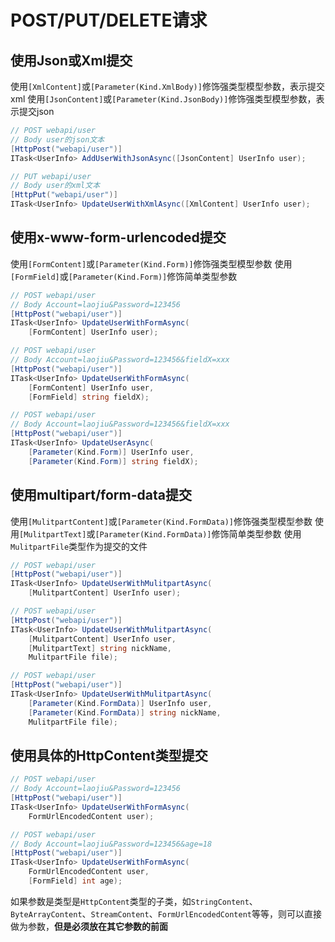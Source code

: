 ﻿# POST/PUT/DELETE请求

## 使用Json或Xml提交

使用`[XmlContent]`或`[Parameter(Kind.XmlBody)]`修饰强类型模型参数，表示提交xml
使用`[JsonContent]`或`[Parameter(Kind.JsonBody)]`修饰强类型模型参数，表示提交json

```csharp
// POST webapi/user  
// Body user的json文本
[HttpPost("webapi/user")]
ITask<UserInfo> AddUserWithJsonAsync([JsonContent] UserInfo user);

// PUT webapi/user  
// Body user的xml文本
[HttpPut("webapi/user")]
ITask<UserInfo> UpdateUserWithXmlAsync([XmlContent] UserInfo user);
```

## 使用x-www-form-urlencoded提交

使用`[FormContent]`或`[Parameter(Kind.Form)]`修饰强类型模型参数
使用`[FormField]`或`[Parameter(Kind.Form)]`修饰简单类型参数

```csharp
// POST webapi/user  
// Body Account=laojiu&Password=123456
[HttpPost("webapi/user")]
ITask<UserInfo> UpdateUserWithFormAsync(
    [FormContent] UserInfo user);

// POST webapi/user  
// Body Account=laojiu&Password=123456&fieldX=xxx
[HttpPost("webapi/user")]
ITask<UserInfo> UpdateUserWithFormAsync(
    [FormContent] UserInfo user,
    [FormField] string fieldX);

// POST webapi/user  
// Body Account=laojiu&Password=123456&fieldX=xxx
[HttpPost("webapi/user")]
ITask<UserInfo> UpdateUserAsync(
    [Parameter(Kind.Form)] UserInfo user,
    [Parameter(Kind.Form)] string fieldX);
```

## 使用multipart/form-data提交

使用`[MulitpartContent]`或`[Parameter(Kind.FormData)]`修饰强类型模型参数
使用`[MulitpartText]`或`[Parameter(Kind.FormData)]`修饰简单类型参数
使用`MulitpartFile`类型作为提交的文件

```csharp
// POST webapi/user  
[HttpPost("webapi/user")]
ITask<UserInfo> UpdateUserWithMulitpartAsync(
    [MulitpartContent] UserInfo user);

// POST webapi/user  
[HttpPost("webapi/user")]
ITask<UserInfo> UpdateUserWithMulitpartAsync(
    [MulitpartContent] UserInfo user,
    [MulitpartText] string nickName,
    MulitpartFile file);

// POST webapi/user  
[HttpPost("webapi/user")]
ITask<UserInfo> UpdateUserWithMulitpartAsync(
    [Parameter(Kind.FormData)] UserInfo user,
    [Parameter(Kind.FormData)] string nickName,
    MulitpartFile file);
```

## 使用具体的HttpContent类型提交

```csharp
// POST webapi/user  
// Body Account=laojiu&Password=123456
[HttpPost("webapi/user")]
ITask<UserInfo> UpdateUserWithFormAsync(
    FormUrlEncodedContent user);

// POST webapi/user  
// Body Account=laojiu&Password=123456&age=18
[HttpPost("webapi/user")]
ITask<UserInfo> UpdateUserWithFormAsync(
    FormUrlEncodedContent user,
    [FormField] int age);
```

如果参数是类型是`HttpContent`类型的子类，如`StringContent`、`ByteArrayContent`、`StreamContent`、`FormUrlEncodedContent`等等，则可以直接做为参数，**但是必须放在其它参数的前面**
